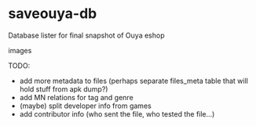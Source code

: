 # saveouya-db
Database lister for final snapshot of Ouya eshop

images


TODO:
 - add more metadata to files (perhaps separate files_meta table that will hold stuff from apk dump?)
 - add MN relations for tag and genre
 - (maybe) split developer info from games
 - add contributor info (who sent the file, who tested the file...)
